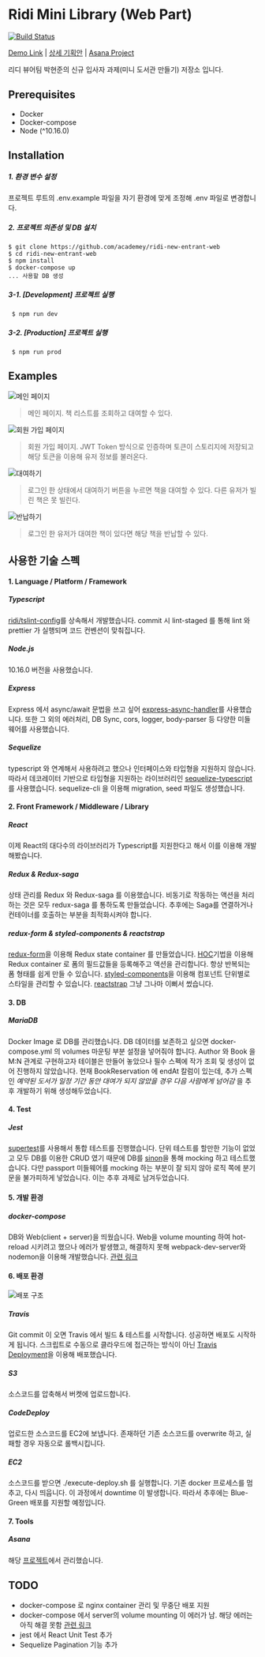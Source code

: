 # Ridi Mini Library (Web Part)
[![Build Status](https://travis-ci.org/academey/ridi-new-entrant-web.svg?branch=master)](https://travis-ci.org/academey/ridi-new-entrant-web)

[Demo Link][Demo Link] | [상세 기획안][상세 기획안] | [Asana Project][Asana Project]


리디 뷰어팀 박현준의 신규 입사자 과제(미니 도서관 만들기) 저장소 입니다.

## Prerequisites
- Docker
- Docker-compose
- Node (^10.16.0)
## Installation
##### 1. 환경 변수 설정 
프로젝트 루트의 .env.example 파일을 자기 환경에 맞게 조정해 .env 파일로 변경합니다.

##### 2. 프로젝트 의존성 및 DB 설치   
<pre><code>$ git clone https://github.com/academey/ridi-new-entrant-web
$ cd ridi-new-entrant-web
$ npm install
$ docker-compose up
... 사용할 DB 생성 </code></pre>


##### 3-1. [Development] 프로젝트 실행
<pre><code> $ npm run dev</code></pre>

##### 3-2. [Production] 프로젝트 실행
<pre><code> $ npm run prod</code></pre>

## Examples
![메인 페이지][메인 페이지]
> 메인 페이지. 책 리스트를 조회하고 대여할 수 있다.

![회원 가입 페이지][회원 가입 페이지]
> 회원 가입 페이지. JWT Token 방식으로 인증하며 토큰이 스토리지에 저장되고 해당 토큰을 이용해 유저 정보를 불러온다.

![대여하기][대여하기]
> 로그인 한 상태에서 대여하기 버튼을 누르면 책을 대여할 수 있다. 다른 유저가 빌린 책은 못 빌린다.

![반납하기][반납하기]
> 로그인 한 유저가 대여한 책이 있다면 해당 책을 반납할 수 있다.

## 사용한 기술 스펙
#### 1. Language / Platform / Framework
##### Typescript
[ridi/tslint-config][ridi/tslint-config]를 상속해서 개발했습니다. commit 시 lint-staged 를 통해 lint 와 prettier 가 실행되며 코드 컨벤션이 맞춰집니다. 
##### Node.js
10.16.0 버전을 사용했습니다.
##### Express
Express 에서 async/await 문법을 쓰고 싶어 [express-async-handler][express-async-handler]를 사용했습니다. 또한 그 외의 에러처리, DB Sync, cors, logger, body-parser 등 다양한 미들웨어를 사용했습니다.
##### Sequelize
typescript 와 연계해서 사용하려고 했으나 인터페이스와 타입형을 지원하지 않습니다. 따라서 데코레이터 기반으로 타입형을 지원하는 라이브러리인 [sequelize-typescript][sequelize-typescript]를 사용했습니다. sequelize-cli 을 이용해 migration, seed 파일도 생성했습니다.

#### 2. Front Framework / Middleware / Library
##### React
이제 React의 대다수의 라이브러리가 Typescript를 지원한다고 해서 이를 이용해 개발해봤습니다.
##### Redux & Redux-saga
상태 관리를 Redux 와 Redux-saga 를 이용했습니다. 비동기로 작동하는 액션을 처리하는 것은 모두 redux-saga 를 통하도록 만들었습니다. 추후에는 Saga를 연결하거나 컨테이너를 호출하는 부분을 최적화시켜야 합니다.
##### redux-form & styled-components & reactstrap
[redux-form][redux-form]을 이용해 Redux state container 를 만들었습니다. [HOC][HOC]기법을 이용해 Redux container 로 폼의 필드값들을 등록해주고 액션을 관리합니다. 항상 반복되는 폼 형태를 쉽게 만들 수 있습니다.
[styled-components][styled-components]을 이용해 컴포넌트 단위별로 스타일을 관리할 수 있습니다.
[reactstrap][reactstrap] 그냥 그나마 이뻐서 썼습니다.

#### 3. DB
##### MariaDB
Docker Image 로 DB를 관리했습니다. DB 데이터를 보존하고 싶으면 docker-compose.yml 의 volumes 마운팅 부분 설정을 넣어줘야 합니다. Author 와 Book 을 M:N 관계로 구현하고자 테이블은 만들어 놓았으나 필수 스펙에 작가 조회 및 생성이 없어 진행하지 않았습니다. 현재 BookReservation 에 endAt 칼럼이 있는데, 추가 스펙인 *예약된 도서가 일정 기간 동안 대여가 되지 않았을 경우 다음 사람에게 넘어감* 을 추후 개발하기 위해 생성해두었습니다.

#### 4. Test
##### Jest
[supertest][supertest]를 사용해서 통합 테스트를 진행했습니다. 단위 테스트를 할만한 기능이 없었고 모두 DB를 이용한 CRUD 였기 때문에 DB를 [sinon](https://sinonjs.org/releases/v7.3.2/)을 통해 mocking 하고 테스트했습니다. 다만 passport 미들웨어를 mocking 하는 부분이 잘 되지 않아 로직 쪽에 분기문을 불가피하게 넣었습니다. 이는 추후 과제로 남겨두었습니다.

#### 5. 개발 환경
##### docker-compose
DB와 Web(client + server)을 띄웠습니다. Web을 volume mounting 하여 hot-reload 시키려고 했으나 에러가 발생했고, 해결하지 못해 webpack-dev-server와 nodemon을 이용해 개발했습니다. [관련 링크][관련 링크] 

#### 6. 배포 환경
![배포 구조][배포 구조]
##### Travis 
Git commit 이 오면 Travis 에서 빌드 & 테스트를 시작합니다. 성공하면 배포도 시작하게 됩니다. 스크립트로 수동으로 클라우드에 접근하는 방식이 아닌 [Travis Deployment](https://docs.travis-ci.com/user/deployment)을 이용해 배포했습니다. 
##### S3
소스코드를 압축해서 버켓에 업로드합니다.
##### CodeDeploy
업로드한 소스코드를 EC2에 보냅니다. 존재하던 기존 소스코드를 overwrite 하고, 실패할 경우 자동으로 롤백시킵니다.
##### EC2
소스코드를 받으면 ./execute-deploy.sh 를 실행합니다. 기존 docker 프로세스를 멈추고, 다시 띄웁니다. 이 과정에서 downtime 이 발생합니다. 따라서 추후에는 Blue-Green 배포를 지원할 예정입니다.

#### 7. Tools
##### Asana
해당 [프로젝트][Asana Project]에서 관리했습니다.

## TODO
- docker-compose 로 nginx container 관리 및 무중단 배포 지원
- docker-compose 에서 server의 volume mounting 이 에러가 남. 해당 에러는 아직 해결 못함 [관련 링크][관련 링크]
- jest 에서 React Unit Test 추가
- Sequelize Pagination 기능 추가

[Demo Link]: http://54.180.137.113
[상세 기획안]: https://ridicorp.atlassian.net/wiki/spaces/DevSpace/pages/808716446
[Asana Project]: https://app.asana.com/0/1125465046061846/list "Asana Project 입니다"
[메인 페이지]: public/1_home.png
[회원 가입 페이지]: public/2_register.png
[대여하기]: public/3_borrow.png
[반납하기]: public/4_return.png
[ridi/tslint-config]: https://github.com/ridi/tslint-config
[express-async-handler]: https://www.npmjs.com/package/express-async-handler
[sequelize-typescript]: https://www.npmjs.com/package/sequelize-typescript
[redux-form]: https://redux-form.com/8.2.2/docs/gettingstarted.md/
[HOC]: https://velopert.com/3537
[styled-components]: https://www.styled-components.com/docs/basics#attaching-additional-props
[reactstrap]: https://reactstrap.github.io/components/toasts/
[supertest]: https://github.com/visionmedia/supertest
[sinon]: https://sinonjs.org/releases/v7.3.2/
[배포 구조]: https://images.velog.io/post-images/jeff0720/e95839f0-1e49-11e9-8462-69750cac5b40/-2019-01-22-10.30.27.png "배포 구조"
[Travis Deployment]: https://docs.travis-ci.com/user/deployment
[프로젝트]: https://app.asana.com/0/1125465046061846/list
[관련 링크]: https://nickjanetakis.com/blog/docker-tip-75-how-to-avoid-node-modules-in-your-volume-mounts
